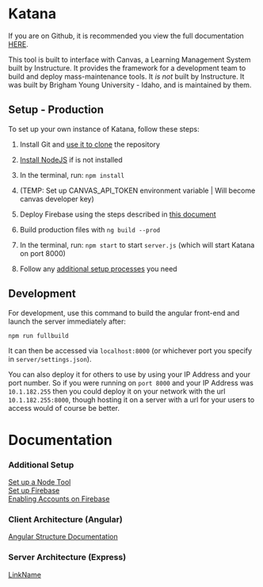 # Katana

If you are on Github, it is recommended you view the full documentation [HERE](https://byuitechops.github.io/katana/docs/index.html).

This tool is built to interface with Canvas, a Learning Management System built by Instructure. It provides the framework for a development team to build and deploy mass-maintenance tools. It *is not* built by Instructure. It was built by Brigham Young University - Idaho, and is maintained by them.

## Setup - Production

To set up your own instance of Katana, follow these steps:

1. Install Git and [use it to clone](https://git-scm.com/book/en/v2/Git-Basics-Getting-a-Git-Repository) the repository

2. [Install NodeJS](https://nodejs.org/en/download/) if is not installed

3. In the terminal, run: `npm install`

4. (TEMP: Set up CANVAS_API_TOKEN environment variable | Will become canvas developer key)

5. Deploy Firebase using the steps described in [this document](https://byuitechops.github.io/katana/docs/additional-documentation/setup/setting-up-firebase.html)

6. Build production files with `ng build --prod`

<!-- 7. Copy the `server` directory and the contents of the `/dist` folder into the directory you will be deploying from -->

7. In the terminal, run: `npm start` to start `server.js` (which will start Katana on port 8000)

8. Follow any [additional setup processes](https://byuitechops.github.io/katana/docs/additional-documentation/setup.html) you need

## Development

For development, use this command to build the angular front-end and launch the server immediately after:

```npm run fullbuild```

It can then be accessed via `localhost:8000` (or whichever port you specify in `server/settings.json`).

You can also deploy it for others to use by using your IP Address and your port number. So if you were running on `port 8000` and your IP Address was `10.1.182.255` then you could deploy it on your network with the url `10.1.182.255:8000`, though hosting it on a server with a url for your users to access would of course be better.

# Documentation

### Additional Setup
[Set up a Node Tool](https://byuitechops.github.io/katana/docs/additional-documentation/setup/node-tools.html)<br />
[Set up Firebase](https://byuitechops.github.io/katana/docs/additional-documentation/setup/setting-up-firebase.html)<br />
[Enabling Accounts on Firebase](https://byuitechops.github.io/katana/docs/additional-documentation/setup/enabling-accounts-on-firebase.html)<br />

### Client Architecture (Angular)
[Angular Structure Documentation](https://byuitechops.github.io/katana/docs/index.html) 

### Server Architecture (Express)
[LinkName](https://byuitechops.github.io/katana/docs/additional-documentation/architecture.html)<br />








